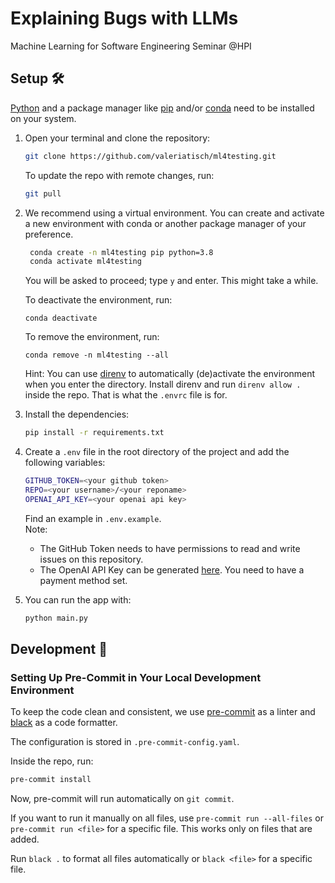 # Explaining Bugs with LLMs

Machine Learning for Software Engineering Seminar @HPI

## Setup 🛠

[Python](https://www.python.org/downloads/) and a package manager like [pip](https://pip.pypa.io/en/stable/installation/)
and/or [conda](https://conda.io/projects/conda/en/latest/user-guide/getting-started.html) need to be installed on your system.

1. Open your terminal and clone the repository:

   ```bash
   git clone https://github.com/valeriatisch/ml4testing.git
   ```
   
   To update the repo with remote changes, run:
    
    ```bash
    git pull
    ```

2. We recommend using a virtual environment.
You can create and activate a new environment with conda or another package manager of your preference.

   ```bash
    conda create -n ml4testing pip python=3.8
    conda activate ml4testing
    ```
   
   You will be asked to proceed; type `y` and enter. This might take a while.
   
   To deactivate the environment, run:
   ```shell
   conda deactivate
   ```

   To remove the environment, run:
   ```shell
   conda remove -n ml4testing --all
   ```
   Hint: You can use [direnv](https://direnv.net/) to automatically (de)activate the environment when you enter the directory.
Install direnv and run `direnv allow .` inside the repo. That is what the `.envrc` file is for.

3. Install the dependencies:

   ```bash
   pip install -r requirements.txt
   ```

4. Create a `.env` file in the root directory of the project and add the following variables:

   ```bash
   GITHUB_TOKEN=<your github token>
   REPO=<your username>/<your reponame>
   OPENAI_API_KEY=<your openai api key>
   ```
   
   Find an example in `.env.example`. <br>
   Note:
   - The GitHub Token needs to have permissions to read and write issues on this repository.
   - The OpenAI API Key can be generated [here](https://platform.openai.com/api-keys). You need to have a payment method set.

5. You can run the app with:

   ```bash
   python main.py
   ```

## Development 🚀

### Setting Up Pre-Commit in Your Local Development Environment

   To keep the code clean and consistent, we use [pre-commit](https://pre-commit.com/) as a linter
   and [black](https://black.readthedocs.io/en/stable/) as a code formatter.

   The configuration is stored in `.pre-commit-config.yaml`.

   Inside the repo, run:

   ```bash
   pre-commit install
   ```

   Now, pre-commit will run automatically on `git commit`.
   
   If you want to run it manually on all files, use `pre-commit run --all-files`
   or `pre-commit run <file>` for a specific file. This works only on files that are added.

   Run `black .` to format all files automatically or `black <file>` for a specific file.
